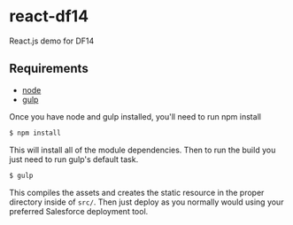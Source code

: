 react-df14
==========

React.js demo for DF14

## Requirements
* [node](http://nodejs.org)
* [gulp](http://gulpjs.com/)

Once you have node and gulp installed, you'll need to run npm install

```bash
$ npm install
```

This will install all of the module dependencies. Then to run the build you just need to run gulp's default task.

```bash
$ gulp
```

This compiles the assets and creates the static resource in the proper directory inside of `src/`. Then just deploy as you normally would using your preferred Salesforce deployment tool.
